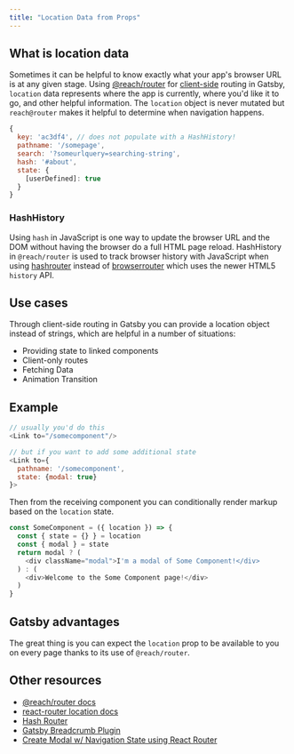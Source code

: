```yaml
---
title: "Location Data from Props"
---
```


## What is location data

Sometimes it can be helpful to know exactly what your app's browser URL is at any given stage. Using [@reach/router](https://github.com/reach/router) for [client-side](/docs/glossary#client-side) routing in Gatsby, `location` data represents where the app is currently, where you'd like it to go, and other helpful information. The `location` object is never mutated but `reach@router` makes it helpful to determine when navigation happens.

```js
{
  key: 'ac3df4', // does not populate with a HashHistory!
  pathname: '/somepage',
  search: '?someurlquery=searching-string',
  hash: '#about',
  state: {
    [userDefined]: true
  }
}
```

### HashHistory

Using `hash` in JavaScript is one way to update the browser URL and the DOM without having the browser do a full HTML page reload. HashHistory in `@reach/router` is used to track browser history with JavaScript when using [hashrouter](https://reacttraining.com/react-router/web/api/HashRouter) instead of [browserrouter](https://reacttraining.com/react-router/web/api/BrowserRouter) which uses the newer HTML5 `history` API.

## Use cases

Through client-side routing in Gatsby you can provide a location object instead of strings, which are helpful in a number of situations:

- Providing state to linked components
- Client-only routes
- Fetching Data
- Animation Transition

## Example

```js:title=index.js
// usually you'd do this
<Link to="/somecomponent"/>

// but if you want to add some additional state
<Link to={
  pathname: '/somecomponent',
  state: {modal: true}
}>
```

Then from the receiving component you can conditionally render markup based on the `location` state.

```js:title=some-component.js
const SomeComponent = ({ location }) => {
  const { state = {} } = location
  const { modal } = state
  return modal ? (
    <div className="modal">I'm a modal of Some Component!</div>
  ) : (
    <div>Welcome to the Some Component page!</div>
  )
}
```

## Gatsby advantages

The great thing is you can expect the `location` prop to be available to you on every page thanks to its use of `@reach/router`.

## Other resources

- [@reach/router docs](https://reach.tech/router/api/Location)
- [react-router location docs](https://github.com/ReactTraining/react-router/blob/master/packages/react-router/docs/api/location.md)
- [Hash Router](https://reacttraining.com/react-router/web/api/HashRouter)
- [Gatsby Breadcrumb Plugin](/packages/gatsby-plugin-breadcrumb/#breadcrumb-props)
- [Create Modal w/ Navigation State using React Router](https://codedaily.io/tutorials/47/Create-a-Modal-Route-with-Link-and-Nav-State-in-React-Router)
